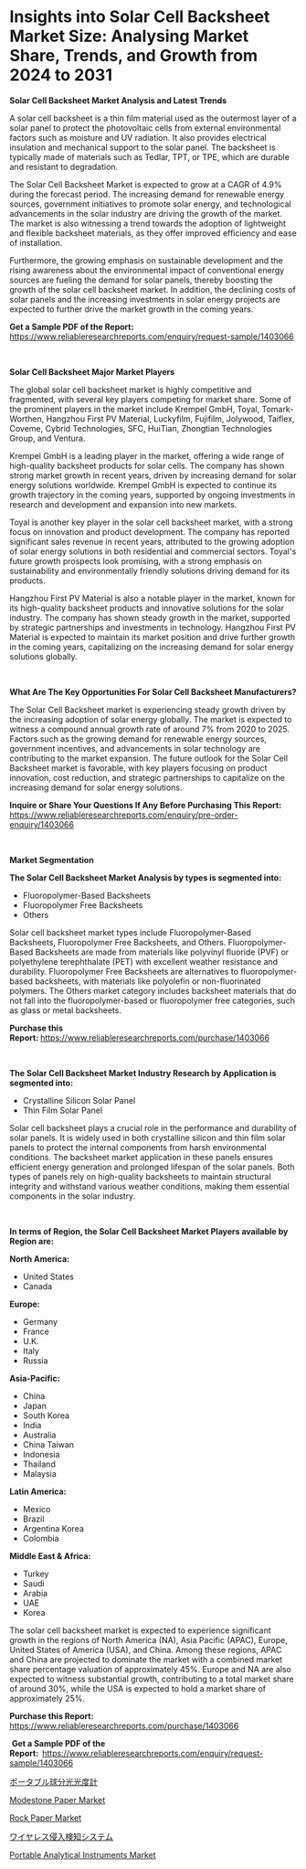 <p><h1>Insights into Solar Cell Backsheet Market Size: Analysing Market Share, Trends, and Growth from 2024 to 2031</h1></p><p><strong>Solar Cell Backsheet Market Analysis and Latest Trends</strong></p>
<p><p>A solar cell backsheet is a thin film material used as the outermost layer of a solar panel to protect the photovoltaic cells from external environmental factors such as moisture and UV radiation. It also provides electrical insulation and mechanical support to the solar panel. The backsheet is typically made of materials such as Tedlar, TPT, or TPE, which are durable and resistant to degradation.</p><p>The Solar Cell Backsheet Market is expected to grow at a CAGR of 4.9% during the forecast period. The increasing demand for renewable energy sources, government initiatives to promote solar energy, and technological advancements in the solar industry are driving the growth of the market. The market is also witnessing a trend towards the adoption of lightweight and flexible backsheet materials, as they offer improved efficiency and ease of installation.</p><p>Furthermore, the growing emphasis on sustainable development and the rising awareness about the environmental impact of conventional energy sources are fueling the demand for solar panels, thereby boosting the growth of the solar cell backsheet market. In addition, the declining costs of solar panels and the increasing investments in solar energy projects are expected to further drive the market growth in the coming years.</p></p>
<p><strong>Get a Sample PDF of the Report:&nbsp;</strong> <a href="https://www.reliableresearchreports.com/enquiry/request-sample/1403066">https://www.reliableresearchreports.com/enquiry/request-sample/1403066</a></p>
<p>&nbsp;</p>
<p><strong>Solar Cell Backsheet Major Market Players</strong></p>
<p><p>The global solar cell backsheet market is highly competitive and fragmented, with several key players competing for market share. Some of the prominent players in the market include Krempel GmbH, Toyal, Tomark-Worthen, Hangzhou First PV Material, Luckyfilm, Fujifilm, Jolywood, Taiflex, Coveme, Cybrid Technologies, SFC, HuiTian, Zhongtian Technologies Group, and Ventura.</p><p>Krempel GmbH is a leading player in the market, offering a wide range of high-quality backsheet products for solar cells. The company has shown strong market growth in recent years, driven by increasing demand for solar energy solutions worldwide. Krempel GmbH is expected to continue its growth trajectory in the coming years, supported by ongoing investments in research and development and expansion into new markets.</p><p>Toyal is another key player in the solar cell backsheet market, with a strong focus on innovation and product development. The company has reported significant sales revenue in recent years, attributed to the growing adoption of solar energy solutions in both residential and commercial sectors. Toyal's future growth prospects look promising, with a strong emphasis on sustainability and environmentally friendly solutions driving demand for its products.</p><p>Hangzhou First PV Material is also a notable player in the market, known for its high-quality backsheet products and innovative solutions for the solar industry. The company has shown steady growth in the market, supported by strategic partnerships and investments in technology. Hangzhou First PV Material is expected to maintain its market position and drive further growth in the coming years, capitalizing on the increasing demand for solar energy solutions globally.</p></p>
<p>&nbsp;</p>
<p><strong>What Are The Key Opportunities For Solar Cell Backsheet Manufacturers?</strong></p>
<p><p>The Solar Cell Backsheet market is experiencing steady growth driven by the increasing adoption of solar energy globally. The market is expected to witness a compound annual growth rate of around 7% from 2020 to 2025. Factors such as the growing demand for renewable energy sources, government incentives, and advancements in solar technology are contributing to the market expansion. The future outlook for the Solar Cell Backsheet market is favorable, with key players focusing on product innovation, cost reduction, and strategic partnerships to capitalize on the increasing demand for solar energy solutions.</p></p>
<p><strong>Inquire or Share Your Questions If Any Before Purchasing This Report:</strong> <a href="https://www.reliableresearchreports.com/enquiry/pre-order-enquiry/1403066">https://www.reliableresearchreports.com/enquiry/pre-order-enquiry/1403066</a></p>
<p>&nbsp;</p>
<p><strong>Market Segmentation</strong></p>
<p><strong>The Solar Cell Backsheet Market Analysis by types is segmented into:</strong></p>
<p><ul><li>Fluoropolymer-Based Backsheets</li><li>Fluoropolymer Free Backsheets</li><li>Others</li></ul></p>
<p><p>Solar cell backsheet market types include Fluoropolymer-Based Backsheets, Fluoropolymer Free Backsheets, and Others. Fluoropolymer-Based Backsheets are made from materials like polyvinyl fluoride (PVF) or polyethylene terephthalate (PET) with excellent weather resistance and durability. Fluoropolymer Free Backsheets are alternatives to fluoropolymer-based backsheets, with materials like polyolefin or non-fluorinated polymers. The Others market category includes backsheet materials that do not fall into the fluoropolymer-based or fluoropolymer free categories, such as glass or metal backsheets.</p></p>
<p><strong>Purchase this Report:&nbsp;</strong><a href="https://www.reliableresearchreports.com/purchase/1403066">https://www.reliableresearchreports.com/purchase/1403066</a></p>
<p>&nbsp;</p>
<p><strong>The Solar Cell Backsheet Market Industry Research by Application is segmented into:</strong></p>
<p><ul><li>Crystalline Silicon Solar Panel</li><li>Thin Film Solar Panel</li></ul></p>
<p><p>Solar cell backsheet plays a crucial role in the performance and durability of solar panels. It is widely used in both crystalline silicon and thin film solar panels to protect the internal components from harsh environmental conditions. The backsheet market application in these panels ensures efficient energy generation and prolonged lifespan of the solar panels. Both types of panels rely on high-quality backsheets to maintain structural integrity and withstand various weather conditions, making them essential components in the solar industry.</p></p>
<p>&nbsp;</p>
<p><strong>In terms of Region, the Solar Cell Backsheet Market Players available by Region are:</strong></p>
<p>
    <p> <strong> North America: </strong>
        <ul>
            <li>United States</li>
            <li>Canada</li>
        </ul>
        </p> 
    <p> <strong> Europe: </strong>
        <ul>
            <li>Germany</li>
            <li>France</li>
            <li>U.K.</li>
            <li>Italy</li>
            <li>Russia</li>
        </ul>
        </p> 
    <p> <strong> Asia-Pacific: </strong>
        <ul>
            <li>China</li>
            <li>Japan</li>
            <li>South Korea</li>
            <li>India</li>
            <li>Australia</li>
            <li>China Taiwan</li>
            <li>Indonesia</li>
            <li>Thailand</li>
            <li>Malaysia</li>
        </ul>
        </p> 
    <p> <strong> Latin America: </strong>
        <ul>
            <li>Mexico</li>
            <li>Brazil</li>
            <li>Argentina Korea</li>
            <li>Colombia</li>
        </ul>
        </p> 
    <p> <strong> Middle East & Africa: </strong>
        <ul>
            <li>Turkey</li>
            <li>Saudi</li>
            <li>Arabia</li>
            <li>UAE</li>
            <li>Korea</li>
        </ul>
    </p>
    </p>
<p><p>The solar cell backsheet market is expected to experience significant growth in the regions of North America (NA), Asia Pacific (APAC), Europe, United States of America (USA), and China. Among these regions, APAC and China are projected to dominate the market with a combined market share percentage valuation of approximately 45%. Europe and NA are also expected to witness substantial growth, contributing to a total market share of around 30%, while the USA is expected to hold a market share of approximately 25%.</p></p>
<p><strong>Purchase this Report: </strong><a href="https://www.reliableresearchreports.com/purchase/1403066">https://www.reliableresearchreports.com/purchase/1403066</a></p>
<p>&nbsp;<strong>Get a Sample PDF of the Report:&nbsp;&nbsp;</strong><a href="https://www.reliableresearchreports.com/enquiry/request-sample/1403066">https://www.reliableresearchreports.com/enquiry/request-sample/1403066</a></p>
<p><strong></strong></p>
<p><p><a href="https://medium.com/@javiermante/%E3%83%9D%E3%83%BC%E3%82%BF%E3%83%96%E3%83%AB%E3%82%B9%E3%83%95%E3%82%A3%E3%82%A2%E5%88%86%E5%85%89%E5%85%89%E5%BA%A6%E8%A8%88%E3%81%AE%E5%B8%82%E5%A0%B4%E5%8B%95%E5%90%91-%E5%B8%82%E5%A0%B4%E3%81%AE%E3%83%88%E3%83%AC%E3%83%B3%E3%83%89-%E6%88%90%E9%95%B7-2024%E5%B9%B4%E3%81%8B%E3%82%892031%E5%B9%B4%E3%81%BE%E3%81%A7%E3%81%AE%E4%BA%88%E6%B8%AC-36b412ea9fb7">ポータブル球分光光度計</a></p><p><a href="https://view.publitas.com/reportprime-1/modestone-paper-market-provides-detailed-segmentation-of-this-market-based-on-type-application-and-region-and-forecast-for-the-period-from-2024-2031/">Modestone Paper Market</a></p><p><a href="https://view.publitas.com/reportprime-1/rock-paper-market-analysis-and-market-size-global-industry-overview-market-segmentation-and-forecast-2024-to-2031/">Rock Paper Market</a></p><p><a href="https://medium.com/@dx0328/%E3%83%AF%E3%82%A4%E3%83%A4%E3%83%AC%E3%82%B9%E4%BE%B5%E5%85%A5%E6%A4%9C%E7%9F%A5%E3%82%B7%E3%82%B9%E3%83%86%E3%83%A0%E5%B8%82%E5%A0%B4-2031%E5%B9%B4%E3%81%BE%E3%81%A7%E3%81%AE%E5%8B%95%E5%90%91-%E4%BA%88%E6%B8%AC-%E7%AB%B6%E4%BA%89%E5%88%86%E6%9E%90-5bf651374d14">ワイヤレス侵入検知システム</a></p><p><a href="https://simplistic-meeting-7ee.notion.site/Portable-Analytical-Instruments-Market-Size-Evaluating-its-Market-Trends-Growth-and-Projections-2-02bfb084b58f4dd4a643982a2567ccda">Portable Analytical Instruments Market</a></p></p>